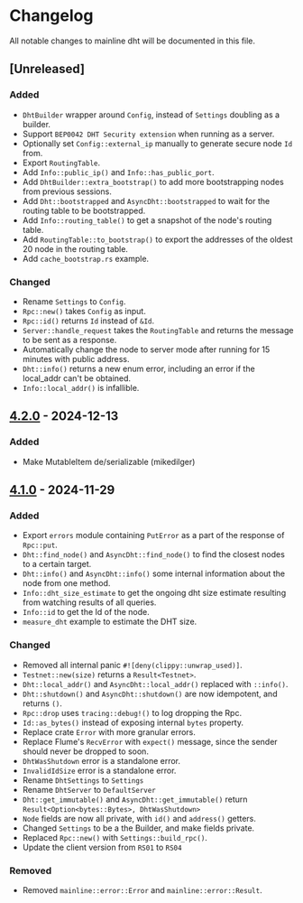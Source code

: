 # Changelog

All notable changes to mainline dht will be documented in this file.

## [Unreleased]

### Added

- `DhtBuilder` wrapper around `Config`, instead of `Settings` doubling as a builder.
- Support `BEP0042 DHT Security extension` when running as a server. 
- Optionally set `Config::external_ip` manually to generate secure node `Id` from.
- Export `RoutingTable`.
- Add `Info::public_ip()` and `Info::has_public_port`.
- Add `DhtBuilder::extra_bootstrap()` to add more bootstrapping nodes from previous sessions.
- Add `Dht::bootstrapped` and `AsyncDht::bootstrapped` to wait for the routing table to be bootstrapped.
- Add `Info::routing_table()` to get a snapshot of the node's routing table.
- Add `RoutingTable::to_bootstrap()` to export the addresses of the oldest 20 node in the routing table.
- Add `cache_bootstrap.rs` example.

### Changed

- Rename `Settings` to `Config`.
- `Rpc::new()` takes `Config` as input.
- `Rpc::id()` returns `Id` instead of `&Id`.
- `Server::handle_request` takes the `RoutingTable` and returns the message to be sent as a response.
- Automatically change the node to server mode after running for 15 minutes with public address.
- `Dht::info()` returns a new enum error, including an error if the local_addr can't be obtained.
- `Info::local_addr()` is infallible.

##  [4.2.0](https://github.com/pubky/mainline/compare/v4.1.0...v4.2.0) - 2024-12-13

### Added

- Make MutableItem de/serializable (mikedilger)

##  [4.1.0](https://github.com/pubky/mainline/compare/v3.0.0...v4.1.0) - 2024-11-29

### Added

- Export `errors` module containing `PutError` as a part of the response of `Rpc::put`.
- `Dht::find_node()` and `AsyncDht::find_node()` to find the closest nodes to a certain target.
- `Dht::info()` and `AsyncDht::info()` some internal information about the node from one method.
- `Info::dht_size_estimate` to get the ongoing dht size estimate resulting from watching results of all queries.
- `Info::id` to get the Id of the node.
- `measure_dht` example to estimate the DHT size.

### Changed

- Removed all internal panic `#![deny(clippy::unwrap_used)]`.
- `Testnet::new(size)` returns a `Result<Testnet>`.
- `Dht::local_addr()` and `AsyncDht::local_addr()` replaced with `::info()`.
- `Dht::shutdown()` and `AsyncDht::shutdown()` are now idempotent, and returns `()`.
- `Rpc::drop` uses `tracing::debug!()` to log dropping the Rpc.
- `Id::as_bytes()` instead of exposing internal `bytes` property.
- Replace crate `Error` with more granular errors.
- Replace Flume's `RecvError` with `expect()` message, since the sender should never be dropped to soon.
- `DhtWasShutdown` error is a standalone error.
- `InvalidIdSize` error is a standalone error.
- Rename `DhtSettings` to `Settings`
- Rename `DhtServer` to `DefaultServer`
- `Dht::get_immutable()` and `AsyncDht::get_immutable()` return `Result<Option<bytes::Bytes>, DhtWasShutdown>`
- `Node` fields are now all private, with `id()` and `address()` getters.
- Changed `Settings` to be a the Builder, and make fields private.
- Replaced `Rpc::new()` with `Settings::build_rpc()`.
- Update the client version from `RS01` to `RS04`

### Removed

- Removed `mainline::error::Error` and `mainline::error::Result`.
